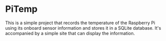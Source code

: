 # PiTemp

This is a simple project that records the temperature of the Raspberry Pi using its onboard sensor information and stores it in a SQLite database.  It's accompanied by a simple site that can display the information.
